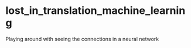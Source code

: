 # lost_in_translation_machine_learning
Playing around with seeing the connections in a neural network
